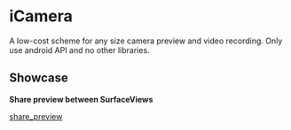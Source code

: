 # iCamera
A low-cost scheme for any size camera preview and video recording. Only use android API and no other libraries.

## Showcase
**Share preview between SurfaceViews**

[share_preview](https://github.com/boybeak/iCamera/assets/6696502/94bec530-4e54-4c41-9ce2-638b163fff60)

